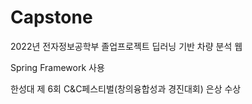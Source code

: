 # Capstone
2022년 전자정보공학부 졸업프로젝트 딥러닝 기반 차량 분석 웹

Spring Framework 사용

한성대 제 6회 C&C페스티벌(창의융합성과 경진대회) 은상 수상
